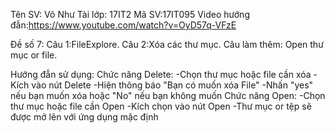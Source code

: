 Tên SV: Võ Như Tài
lớp: 17IT2    Mã SV:17IT095
Video hướng đẫn:https://www.youtube.com/watch?v=OyD57q-VFzE

Đề số 7: 
Câu 1:FileExplore.
Câu 2:Xóa các thư mục.
Câu làm thêm: Open thư mục or file.

Hướng đẫn sử dụng:
Chức năng Delete:
  -Chọn thư mục hoặc file cần xóa 
  -Kích vào nút Delete 
  -Hiện thông báo "Bạn có muốn xóa File"
  -Nhấn "yes" nếu bạn muốn xóa hoặc "No" nếu bạn không muốn
Chức năng Open:
  -Chọn thư mục hoặc file cần Open
  -Kích chọn vào nút Open
  -Thư mục or tệp sẽ được mở lên với ứng dụng mặc định



